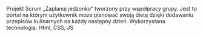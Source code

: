 Projekt Scrum „Zaplanuj jedzonko” tworzony przy
współpracy grupy.
Jest to portal na którym użytkownik może planować
swoją dietę dzięki dodawaniu przepisów
kulinarnych na każdy następny dzień.
Wykorzystana technologia: Html, CSS, JS
